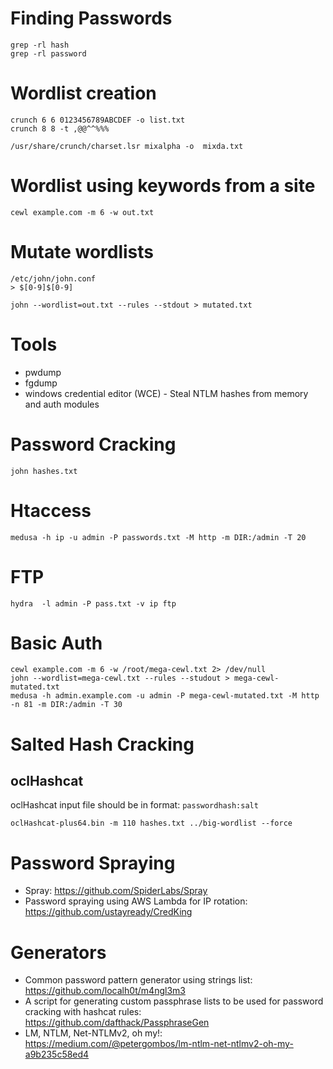 # Finding Passwords
```
grep -rl hash
grep -rl password
```

# Wordlist creation
```
crunch 6 6 0123456789ABCDEF -o list.txt
crunch 8 8 -t ,@@^^%%%
```
```
/usr/share/crunch/charset.lsr mixalpha -o  mixda.txt
```

# Wordlist using keywords from a site
```
cewl example.com -m 6 -w out.txt
```

# Mutate wordlists
```
/etc/john/john.conf
> $[0-9]$[0-9]
```

```
john --wordlist=out.txt --rules --stdout > mutated.txt
```

# Tools
- pwdump
- fgdump
- windows credential editor (WCE) - Steal NTLM hashes from memory and auth modules

# Password Cracking
```
john hashes.txt
```

# Htaccess

```
medusa -h ip -u admin -P passwords.txt -M http -m DIR:/admin -T 20
```

# FTP
```
hydra  -l admin -P pass.txt -v ip ftp
```

# Basic Auth
```
cewl example.com -m 6 -w /root/mega-cewl.txt 2> /dev/null
john --wordlist=mega-cewl.txt --rules --studout > mega-cewl-mutated.txt
medusa -h admin.example.com -u admin -P mega-cewl-mutated.txt -M http -n 81 -m DIR:/admin -T 30
```

# Salted Hash Cracking

## oclHashcat

oclHashcat input file should be in format: `passwordhash:salt`

```
oclHashcat-plus64.bin -m 110 hashes.txt ../big-wordlist --force
```

# Password Spraying

- Spray: https://github.com/SpiderLabs/Spray
- Password spraying using AWS Lambda for IP rotation: https://github.com/ustayready/CredKing

# Generators
- Common password pattern generator using strings list: https://github.com/localh0t/m4ngl3m3
- A script for generating custom passphrase lists to be used for password cracking with hashcat rules: https://github.com/dafthack/PassphraseGen
- LM, NTLM, Net-NTLMv2, oh my!: https://medium.com/@petergombos/lm-ntlm-net-ntlmv2-oh-my-a9b235c58ed4

